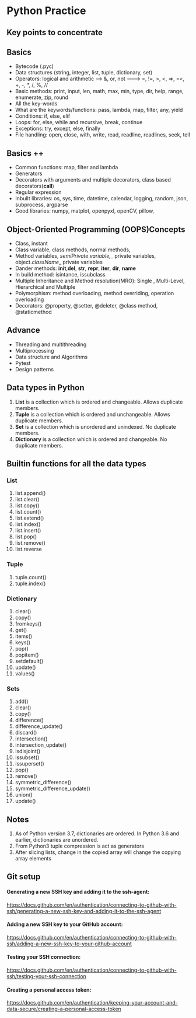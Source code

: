 # Python Practice

## Key points to concentrate
## Basics
* Bytecode (.pyc)
* Data structures (string, integer, list, tuple, dictionary, set)
* Operators: logical and arithmetic --> &, or, not ---> =, !=, >, <, =>, =<, +, -, *, /, %, //
* Basic methods: print, input, len, math, max, min, type, dir, help, range, enumerate, zip, round
* All the key-words
* What are the keywords/functions: pass, lambda, map, filter, any, yield
* Conditions: if, else, elif
* Loops: for, else, while and recursive, break, continue
* Exceptions: try, except, else, finally
* File handling: open, close, with, write, read, readline, readlines, seek, tell

## Basics ++
* Common functions: map, filter and lambda
* Generators
* Decorators with arguments and multiple decorators, class based decorators(__call__)
* Regular expression
* Inbuilt libraries: os, sys, time, datetime, calendar, logging, random, json, subprocess, argparse
* Good libraries: numpy, matplot, openpyxl, openCV, pillow, 

## Object-Oriented Programming (OOPS)Concepts
* Class, instant
* Class variable, class methods, normal methods,
* Method variables, _semiPrivate variable,__ private variables, object._className__ private variables
* Dander methods: __init__,__del__, __str__, __repr__, __iter__, __dir__, __name__
* In build method: isintance, issubclass
* Multiple Inheritance and Method resolution(MRO): Single , Multi-Level, Hierarchical and Multiple
* Polymorphism: method overloading, method overriding, operation overloading
* Decorators: @property, @setter, @deleter, @class method, @staticmethod


## Advance
* Threading and multithreading
* Multiprocessing
* Data structure and Algorithms
* Pytest
* Design patterns

## Data types in Python
1. **List** is a collection which is ordered and changeable. Allows duplicate members.
2. **Tuple** is a collection which is ordered and unchangeable. Allows duplicate members.
3. **Set** is a collection which is unordered and unindexed. No duplicate members.
4. **Dictionary** is a collection which is ordered and changeable. No duplicate members.

## Builtin functions for all the data types

### List
1. list.append()
2. list.clear()
3. list.copy()
4. list.count()
5. list.extend()
6. list.index()
7. list.insert()
8. list.pop()
9. list.remove()
10. list.reverse

### Tuple
1. tuple.count()
2. tuple.index()

### Dictionary
1. clear()
2. copy()
3. fromkeys()
4. get()
5. items()
6. keys()
7. pop()
8. popitem()
9. setdefault()
10. update()
11. values()

### Sets
1. add()
2. clear()
3. copy()
4. difference()
5. difference_update()
6. discard()
7. intersection()
8. intersection_update()
9. isdisjoint()
10. issubset()
11. issuperset()
12. pop()
13. remove()
14. symmetric_difference()
15. symmetric_difference_update()
16. union()
17. update()

## Notes
1. As of Python version 3.7, dictionaries are ordered. In Python 3.6 and earlier, dictionaries are unordered.
2. From Python3 tuple compression is act as  generators
3. After slicing lists, change in the copied array will change the copying array elements


## Git setup

#### Generating a new SSH key and adding it to the ssh-agent:
https://docs.github.com/en/authentication/connecting-to-github-with-ssh/generating-a-new-ssh-key-and-adding-it-to-the-ssh-agent

#### Adding a new SSH key to your GitHub account:
https://docs.github.com/en/authentication/connecting-to-github-with-ssh/adding-a-new-ssh-key-to-your-github-account

#### Testing your SSH connection:
https://docs.github.com/en/authentication/connecting-to-github-with-ssh/testing-your-ssh-connection

#### Creating a personal access token:
https://docs.github.com/en/authentication/keeping-your-account-and-data-secure/creating-a-personal-access-token


